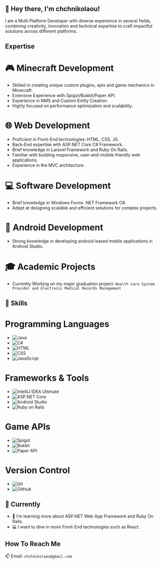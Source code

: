## 👋 Hey there, I'm chchnikolaou!

I am a Multi Platform Developer with diverse experience in several fields, combining creativity, innovation and technical expertise to craft impactful solutions across different platforms. 

## Expertise
# 🎮 Minecraft Development
* Skilled in creating unique custom plugins, apis and game mechanics in Minecraft.
* Extensive Experience with Spigot/Bukkit/Paper API.
* Experience in NMS and Custom Entity Creation.
* Highly focused on performance optimization and scalability.

# 🌐 Web Development
* Proficient in Front-End technologies: HTML, CSS, JS.
* Back-End expertise with ASP.NET Core C# Framework.
* Brief knowledge in Laravel Framework and Ruby On Rails.
* Familiar with building responsive, user-and-mobile friendly web applications.
* Experience in the MVC architecture.

# 💻 Software Development
* Brief knowledge in Windows Forms .NET Framework C#.
* Adept at designing scalable and efficient solutions for complex projects.

# 📱 Android Development
* Strong knowledge in developing android-based mobile applications in Android Studio.

# 🎓 Academic Projects
* Currently Working on my major graduation project: `Health Care System Provider and Electronic Medical Records Management`


## 🔧 Skills
# **Programming Languages**
* ![Java](https://img.shields.io/badge/Java-%23ED8B00.svg?style=flat-square&logo=java&logoColor=white)  
* ![C#](https://img.shields.io/badge/C%23-%23239120.svg?style=flat-square&logo=c-sharp&logoColor=white)
* ![HTML](https://img.shields.io/badge/HTML-%23E34F26.svg?style=flat-square&logo=html5&logoColor=white)  
* ![CSS](https://img.shields.io/badge/CSS-%231572B6.svg?style=flat-square&logo=css3&logoColor=white)  
* ![JavaScript](https://img.shields.io/badge/JavaScript-%23F7DF1E.svg?style=flat-square&logo=javascript&logoColor=black)

# **Frameworks & Tools**  
* ![IntelliJ IDEA Ultimate](https://img.shields.io/badge/IntelliJ%20IDEA%20Ultimate-%23000000.svg?style=flat-square&logo=intellij-idea&logoColor=white) 
* ![ASP.NET Core](https://img.shields.io/badge/ASP.NET-%235C2D91.svg?style=flat-square&logo=.net&logoColor=white)
* ![Android Studio](https://img.shields.io/badge/Android%20Studio-%233DDC84.svg?style=flat-square&logo=android-studio&logoColor=white)  
* ![Ruby on Rails](https://img.shields.io/badge/Ruby%20on%20Rails-%23CC0000.svg?style=flat-square&logo=ruby-on-rails&logoColor=white)  

# **Game APIs**  
* ![Spigot](https://img.shields.io/badge/Spigot-%23FFAB19.svg?style=flat-square&logo=minecraft&logoColor=black)  
* ![Bukkit](https://img.shields.io/badge/Bukkit-%23FFAB19.svg?style=flat-square&logo=minecraft&logoColor=black)  
* ![Paper API](https://img.shields.io/badge/Paper%20API-%23FFAB19.svg?style=flat-square&logo=minecraft&logoColor=black)
 
# **Version Control**  
* ![Git](https://img.shields.io/badge/Git-%23F05033.svg?style=flat-square&logo=git&logoColor=white)  
* ![GitHub](https://img.shields.io/badge/GitHub-%23181717.svg?style=flat-square&logo=github&logoColor=white)  

## 📕 Currently
* 🔬 I’m learning more about ASP.NET Web App Framework and Ruby On Rails.
* 💻 I want to dive in more Front-End technologies such as React.

## How To Reach Me
 📫 Email: `chchnikolaou@gmail.com`
